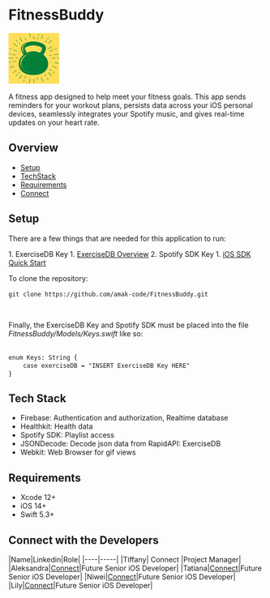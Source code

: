  # FitnessBuddy 
![FitnessBuddy_icon](/FitnessBuddy/FitnessBuddy/Resources/Assets.xcassets/AppIcon.appiconset/100.png)
<p>A fitness app designed to help meet your fitness goals. This app sends reminders for your workout plans, persists data across your iOS personal devices, seamlessly integrates your Spotify music, and gives real-time updates on your heart rate. </p>

## Overview

- [Setup](#Setup)
- [TechStack](#TechStack)
- [Requirements](#Requirements)
- [Connect](#ConnectwiththeDevelopers)


## Setup

<p>There are a few things that are needed for this application to run:</p>
1. ExerciseDB Key
    1.  <a href="https://rapidapi.com/justin-WFnsXH_t6/api/exercisedb/details">ExerciseDB Overview</a>
2. Spotify SDK Key
    1. <a href="https://developer.spotify.com/documentation/ios/quick-start/">iOS SDK Quick Start</a>
    
<br>
<p>To clone the repository: </p>  
 
```
git clone https://github.com/amak-code/FitnessBuddy.git

```
<br>

<p>Finally, the ExerciseDB Key and Spotify SDK must be placed into the file <i>FitnessBuddy/Models/Keys.swift</i> like so:</p>

```

enum Keys: String {
    case exerciseDB = "INSERT ExerciseDB Key HERE"
}
```

## Tech Stack
- Firebase: Authentication and authorization, Realtime database
- Healthkit: Health data
- Spotify SDK: Playlist access
- JSONDecode: Decode json data from RapidAPI: ExerciseDB
- Webkit: Web Browser for gif views 


## Requirements
- Xcode 12+
- iOS 14+
- Swift 5.3+


## Connect with the Developers
|Name|Linkedin|Role|
|----|-----|
|Tiffany| Connect |Project Manager| 
|Aleksandra|<a href="https://www.linkedin.com/in/aleksandra-makhrova-a37061126/">Connect</a>|Future Senior iOS Developer|
|Tatiana|<a href="https://www.linkedin.com/in/tatiana-bondarenko/">Connect</a>|Future Senior iOS Developer|
|Niwei|<a href="https://www.linkedin.com/in/niwei-l-8702b068/">Connect</a>|Future Senior iOS Developer|
|Lily|<a href="https://www.linkedin.com/in/lily-tran-076b8b132/">Connect</a>|Future Senior iOS Developer|
